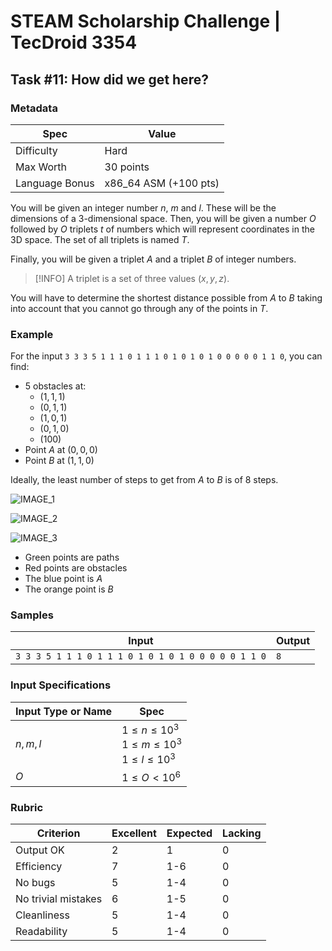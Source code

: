 # STEAM Scholarship Challenge | TecDroid 3354
## Task  #11: How did we get here?
### Metadata
| Spec | Value |
| ---- | ---- |
| Difficulty | Hard |
| Max Worth | 30 points |
| Language Bonus | x86_64 ASM (+100 pts) |

You will be given an integer number $n$, $m$ and $l$. These will be the dimensions of a 3-dimensional space. Then, you will be given a number $O$ followed by $O$ triplets $t$ of numbers which will represent coordinates in the 3D space. The set of all triplets is named $T$.

Finally, you will be given a triplet $A$ and a triplet $B$ of integer numbers.

> [!INFO]
> A triplet is a set of three values $(x, y, z)$.

You will have to determine the shortest distance possible from $A$ to $B$ taking into account that you cannot go through any of the points in $T$.

### Example
For the input `3 3 3 5 1 1 1 0 1 1 1 0 1 0 1 0 1 0 0 0 0 0 1 1 0`, you can find:
- $5$ obstacles at:
	- $(1, 1, 1)$
	- $(0, 1, 1)$
	- $(1, 0, 1)$
	- $(0, 1, 0)$
	- $(1 0 0)$
- Point $A$ at $(0, 0, 0)$
- Point $B$ at $(1, 1, 0)$

Ideally, the least number of steps to get from $A$ to $B$ is of $8$ steps.

![IMAGE_1](https://github.com/TecDroid-3354/steam-scholarship-challenges/blob/main/resources/points-3d-1.png?raw=true)

![IMAGE_2](https://github.com/TecDroid-3354/steam-scholarship-challenges/blob/main/resources/points-3d-2.png?raw=true)

![IMAGE_3](https://github.com/TecDroid-3354/steam-scholarship-challenges/blob/main/resources/points-3d-3.png?raw=true)

- Green points are paths
- Red points are obstacles
- The blue point is $A$
- The orange point is $B$
### Samples
| Input | Output |
| ---- | ---- |
| `3 3 3 5 1 1 1 0 1 1 1 0 1 0 1 0 1 0 0 0 0 0 1 1 0` | `8` |

### Input Specifications
| Input Type or Name | Spec |
| ---- | ---- |
| $n, m, l$ | $1 \leq n \leq 10^3$<br>$1 \leq m \leq 10^3$<br>$1 \leq l \leq 10^3$ |
| $O$ | $1 \leq O < 10^6$ |


### Rubric
| Criterion | Excellent | Expected | Lacking |
| ---- | ---- | ---- | ---- |
| Output OK | 2 | 1 | 0 |
| Efficiency | 7 | 1-6 | 0 |
| No bugs | 5 | 1-4 | 0 |
| No trivial mistakes | 6 | 1-5 | 0 |
| Cleanliness | 5 | 1-4 | 0 |
| Readability | 5 | 1-4 | 0 |
